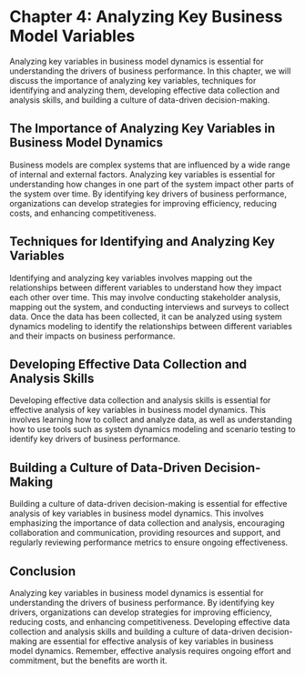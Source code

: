 Chapter 4: Analyzing Key Business Model Variables
=================================================

Analyzing key variables in business model dynamics is essential for understanding the drivers of business performance. In this chapter, we will discuss the importance of analyzing key variables, techniques for identifying and analyzing them, developing effective data collection and analysis skills, and building a culture of data-driven decision-making.

The Importance of Analyzing Key Variables in Business Model Dynamics
--------------------------------------------------------------------

Business models are complex systems that are influenced by a wide range of internal and external factors. Analyzing key variables is essential for understanding how changes in one part of the system impact other parts of the system over time. By identifying key drivers of business performance, organizations can develop strategies for improving efficiency, reducing costs, and enhancing competitiveness.

Techniques for Identifying and Analyzing Key Variables
------------------------------------------------------

Identifying and analyzing key variables involves mapping out the relationships between different variables to understand how they impact each other over time. This may involve conducting stakeholder analysis, mapping out the system, and conducting interviews and surveys to collect data. Once the data has been collected, it can be analyzed using system dynamics modeling to identify the relationships between different variables and their impacts on business performance.

Developing Effective Data Collection and Analysis Skills
--------------------------------------------------------

Developing effective data collection and analysis skills is essential for effective analysis of key variables in business model dynamics. This involves learning how to collect and analyze data, as well as understanding how to use tools such as system dynamics modeling and scenario testing to identify key drivers of business performance.

Building a Culture of Data-Driven Decision-Making
-------------------------------------------------

Building a culture of data-driven decision-making is essential for effective analysis of key variables in business model dynamics. This involves emphasizing the importance of data collection and analysis, encouraging collaboration and communication, providing resources and support, and regularly reviewing performance metrics to ensure ongoing effectiveness.

Conclusion
----------

Analyzing key variables in business model dynamics is essential for understanding the drivers of business performance. By identifying key drivers, organizations can develop strategies for improving efficiency, reducing costs, and enhancing competitiveness. Developing effective data collection and analysis skills and building a culture of data-driven decision-making are essential for effective analysis of key variables in business model dynamics. Remember, effective analysis requires ongoing effort and commitment, but the benefits are worth it.

